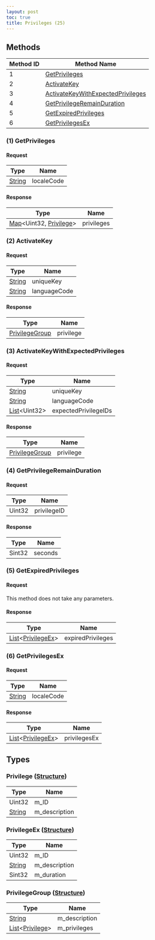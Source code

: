 ```yaml
---
layout: post
toc: true
title: Privileges (25)
---
```


## Methods

| Method ID | Method Name                                                               |
| --------- | ------------------------------------------------------------------------- |
| 1         | [GetPrivileges](#1-getprivileges)                                         |
| 2         | [ActivateKey](#2-activatekey)                                             |
| 3         | [ActivateKeyWithExpectedPrivileges](#3-activatekeywithexpectedprivileges) |
| 4         | [GetPrivilegeRemainDuration](#4-getprivilegeremainduration)               |
| 5         | [GetExpiredPrivileges](#5-getexpiredprivileges)                           |
| 6         | [GetPrivilegesEx](#6-getprivilegesex)                                     |

### (1) GetPrivileges
#### Request

| Type     | Name       |
| -------- | ---------- |
| [String] | localeCode |

#### Response

| Type                             | Name       |
| -------------------------------- | ---------- |
| [Map]&lt;Uint32, [Privilege]&gt; | privileges |

### (2) ActivateKey
#### Request

| Type     | Name         |
| -------- | ------------ |
| [String] | uniqueKey    |
| [String] | languageCode |

#### Response

| Type             | Name      |
| ---------------- | --------- |
| [PrivilegeGroup] | privilege |

### (3) ActivateKeyWithExpectedPrivileges
#### Request

| Type                 | Name                 |
| -------------------- | -------------------- |
| [String]             | uniqueKey            |
| [String]             | languageCode         |
| [List]&lt;Uint32&gt; | expectedPrivilegeIDs |

#### Response

| Type             | Name      |
| ---------------- | --------- |
| [PrivilegeGroup] | privilege |

### (4) GetPrivilegeRemainDuration
#### Request

| Type   | Name        |
| ------ | ----------- |
| Uint32 | privilegeID |

#### Response

| Type   | Name    |
| ------ | ------- |
| Sint32 | seconds |

### (5) GetExpiredPrivileges
#### Request
This method does not take any parameters.

#### Response

| Type                        | Name              |
| --------------------------- | ----------------- |
| [List]&lt;[PrivilegeEx]&gt; | expiredPrivileges |

### (6) GetPrivilegesEx
#### Request

| Type     | Name       |
| -------- | ---------- |
| [String] | localeCode |

#### Response

| Type                        | Name         |
| --------------------------- | ------------ |
| [List]&lt;[PrivilegeEx]&gt; | privilegesEx |

## Types
### Privilege ([Structure])

| Type     | Name          |
| -------- | ------------- |
| Uint32   | m_ID          |
| [String] | m_description |

### PrivilegeEx ([Structure])

| Type     | Name          |
| -------- | ------------- |
| Uint32   | m_ID          |
| [String] | m_description |
| Sint32   | m_duration    |

### PrivilegeGroup ([Structure])

| Type                      | Name          |
| ------------------------- | ------------- |
| [String]                  | m_description |
| [List]&lt;[Privilege]&gt; | m_privileges  |

[Result]: /docs/nex/types#result
[String]: /docs/nex/types#string
[Buffer]: /docs/nex/types#buffer
[qBuffer]: /docs/nex/types#qbuffer
[List]: /docs/nex/types#list
[Map]: /docs/nex/types#map
[DateTime]: /docs/nex/types#date-time
[Structure]: /docs/nex/types#structure
[Data]: /docs/nex/types#any-data-holder
[Variant]: /docs/nex/types#variant

[Privilege]: #privilege-structure
[PrivilegeGroup]: #privilegegroup-structure
[PrivilegeEx]: #privilegeex-structure
